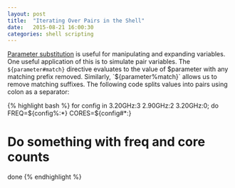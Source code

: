 ```yaml
---
layout: post
title:  "Iterating Over Pairs in the Shell"
date:   2015-08-21 16:00:30
categories: shell scripting
---
```


[Parameter substitution][parameter substitution] is useful for manipulating and expanding variables.
One useful application of this is to simulate pair variables.
The `${parameter#match}` directive evaluates to the value of $parameter with any matching prefix removed.
Similarly, `${parameter%match}` allows us to remove matching suffixes.
The following code splits values into pairs using colon as a separator:


{% highlight bash %}
for config in 3.20GHz:3 2.90GHz:2 3.20GHz:0; do
  FREQ=${config%:*}
  CORES=${config#*:}
  # Do something with freq and core counts
done
{% endhighlight %}

[parameter substitution]: http://www.tldp.org/LDP/abs/html/parameter-substitution.html
